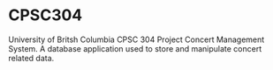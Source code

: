 # CPSC304
University of Britsh Columbia
CPSC 304 Project
Concert Management System.
A database application used to store and manipulate concert related data.
